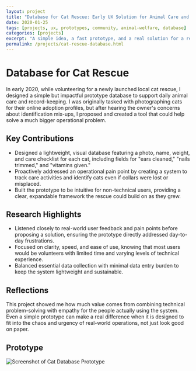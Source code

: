 ```yaml
---
layout: project
title: "Database for Cat Rescue: Early UX Solution for Animal Care and Tracking"
date: 2020-01-25
tags: [projects, ux, prototypes, community, animal-welfare, database]
categories: [projects]
excerpt: "A simple idea, a fast prototype, and a real solution for a rescue that needed more than just good intentions."
permalink: /projects/cat-rescue-database.html
---
```


# Database for Cat Rescue

In early 2020, while volunteering for a newly launched local cat rescue, I designed a simple but impactful prototype database to support daily animal care and record-keeping. I was originally tasked with photographing cats for their online adoption profiles, but after hearing the owner's concerns about identification mix-ups, I proposed and created a tool that could help solve a much bigger operational problem.

## Key Contributions

- Designed a lightweight, visual database featuring a photo, name, weight, and care checklist for each cat, including fields for "ears cleaned," "nails trimmed," and "vitamins given."
- Proactively addressed an operational pain point by creating a system to track care activities and identify cats even if collars were lost or misplaced.
- Built the prototype to be intuitive for non-technical users, providing a clear, expandable framework the rescue could build on as they grew.

## Research Highlights

- Listened closely to real-world user feedback and pain points before proposing a solution, ensuring the prototype directly addressed day-to-day frustrations.
- Focused on clarity, speed, and ease of use, knowing that most users would be volunteers with limited time and varying levels of technical experience.
- Balanced essential data collection with minimal data entry burden to keep the system lightweight and sustainable.

## Reflections

This project showed me how much value comes from combining technical problem-solving with empathy for the people actually using the system. Even a simple prototype can make a real difference when it is designed to fit into the chaos and urgency of real-world operations, not just look good on paper.

## Prototype
![Screenshot of Cat Database Prototype](/my-website/assets/images/cat-rescue-database.png)
